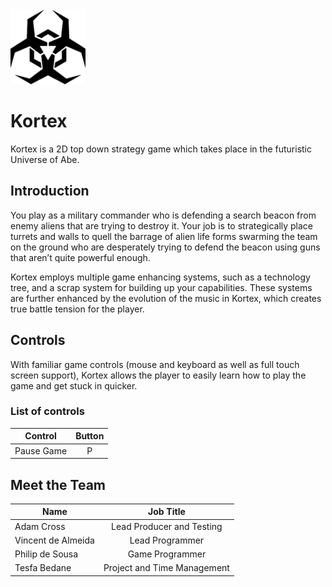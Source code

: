 <img src="https://github.com/AdamDCross/Kortex/blob/master/src/graphics/icon/kortex-icon.png" alt="Kortex Logo" height="120" width="120">

# Kortex
Kortex is a 2D top down strategy game which takes place in the futuristic Universe of Abe.

## Introduction
You play as a military commander who is defending a search beacon from enemy aliens that are trying to destroy it. Your job is to strategically place turrets and walls to quell the barrage of alien life forms swarming the team on the ground who are desperately trying to defend the beacon using guns that aren’t quite powerful enough.

Kortex employs multiple game enhancing systems, such as a technology tree, and a scrap system for building up your capabilities. These systems are further enhanced by the evolution of the music in Kortex, which creates true battle tension for the player.

## Controls
With familiar game controls (mouse and keyboard as well as full touch screen support), Kortex allows the player to easily learn how to play the game and get stuck in quicker.

### List of controls
| Control    | Button |
| ---------- |:------:|
| Pause Game |    P   |

## Meet the Team

| Name               | Job Title                   |
| ------------------ |:---------------------------:|
| Adam Cross         | Lead Producer and Testing   |
| Vincent de Almeida | Lead Programmer             |
| Philip de Sousa    | Game Programmer             |
| Tesfa Bedane       | Project and Time Management |
